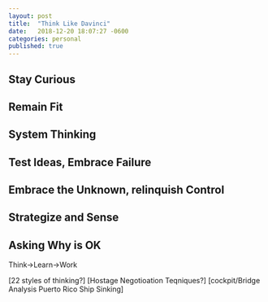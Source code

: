 ```yaml
---
layout: post
title:  "Think Like Davinci"
date:   2018-12-20 18:07:27 -0600
categories: personal
published: true
---
```

## Stay Curious ##
## Remain Fit ##
## System Thinking ##
## Test Ideas, Embrace Failure ##
## Embrace the Unknown, relinquish Control ##
## Strategize and Sense ##
## Asking Why is OK ##

Think->Learn->Work


[22 styles of thinking?]
[Hostage Negotioation Teqniques?]
[cockpit/Bridge Analysis Puerto Rico Ship Sinking]

